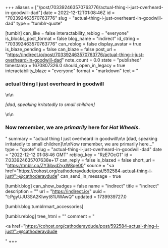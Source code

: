 +++
aliases = ["/post/703392463570763776/actual-thing-i-just-overheard-in-goodwill-dad"]
date = 2022-12-12T01:08:46Z
id = "703392463570763776"
slug = "actual-thing-i-just-overheard-in-goodwill-dad"
type = "tumblr-quote"

[tumblr]
can_like = false
interactability_reblog = "everyone"
is_blocks_post_format = false
blog_name = "indirect"
id_string = "703392463570763776"
can_reblog = false
display_avatar = true
is_blaze_pending = false
can_blaze = false
post_url = "https://indirect.io/post/703392463570763776/actual-thing-i-just-overheard-in-goodwill-dad"
note_count = 0.0
state = "published"
timestamp = 1670807326.0
should_open_in_legacy = true
interactability_blaze = "everyone"
format = "markdown"
text = "<h3>actual thing I just overheard in goodwill</h3>\n\n<p><em>[dad, speaking irritatedly to small children]</em></p>\n\n<h3>Now remember, we are <em>primarily</em> here for <em>Hot Wheels.</em></h3>"
summary = "actual thing I just overheard in goodwill\n\n [dad, speaking irritatedly to small children]\n\nNow remember, we are primarily here..."
type = "quote"
slug = "actual-thing-i-just-overheard-in-goodwill-dad"
date = "2022-12-12 01:08:46 GMT"
reblog_key = "RzE7OcG1"
id = 7.033924635707638e+17
can_reply = false
is_blazed = false
short_url = "https://tmblr.co/ZY3jbyd2yxW8qe00"
source = "<a href=\"https://cohost.org/cathoderaydude/post/592584-actual-thing-i-just\">@cathoderaydude</a>"
can_send_in_message = true

[tumblr.blog]
can_show_badges = false
name = "indirect"
title = "indirect"
description = ""
url = "https://indirect.io/"
uuid = "t:PgyUJU3SA2Klwyt81UWAwQ"
updated = 1739939727.0

[tumblr.blog.tumblrmart_accessories]

[tumblr.reblog]
tree_html = ""
comment = "<p><a href=\"https://cohost.org/cathoderaydude/post/592584-actual-thing-i-just\">@cathoderaydude</a></p>"
+++
